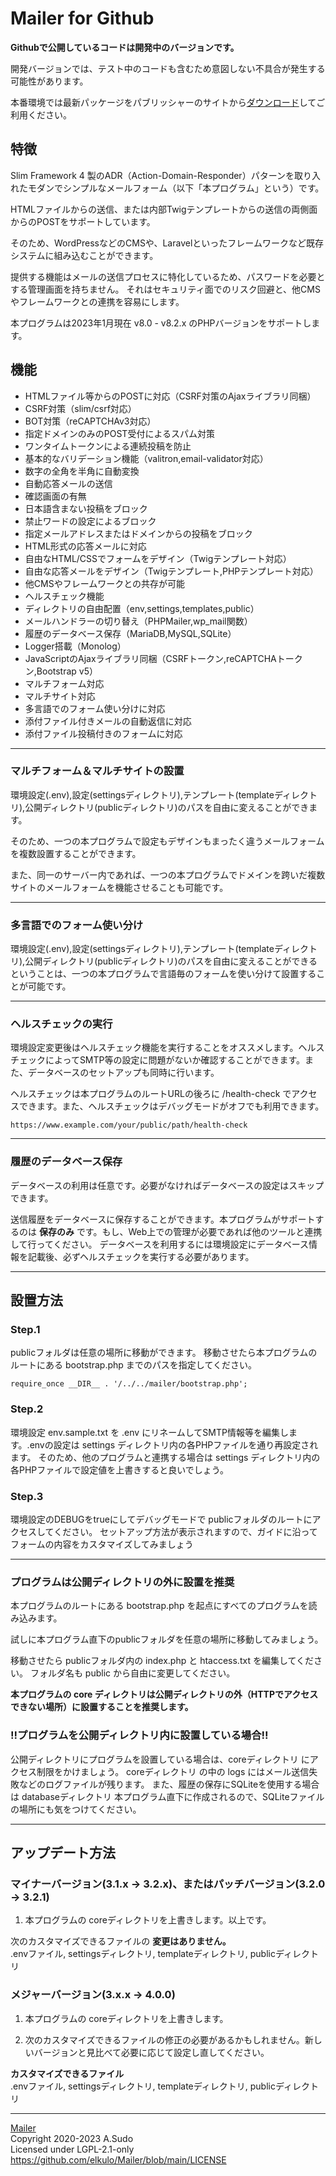 # Mailer for Github

**Githubで公開しているコードは開発中のバージョンです。**

開発バージョンでは、テスト中のコードも含むため意図しない不具合が発生する可能性があります。

本番環境では最新パッケージをパブリッシャーのサイトから[ダウンロード](https://walkyxwalky.com/download/mailer)してご利用ください。

## 特徴

Slim Framework 4 製のADR（Action-Domain-Responder）パターンを取り入れたモダンでシンプルなメールフォーム（以下「本プログラム」という）です。

HTMLファイルからの送信、または内部Twigテンプレートからの送信の両側面からのPOSTをサポートしています。

そのため、WordPressなどのCMSや、Laravelといったフレームワークなど既存システムに組み込むことができます。

提供する機能はメールの送信プロセスに特化しているため、パスワードを必要とする管理画面を持ちません。
それはセキュリティ面でのリスク回避と、他CMSやフレームワークとの連携を容易にします。

本プログラムは2023年1月現在 v8.0 - v8.2.x のPHPバージョンをサポートします。

## 機能

- HTMLファイル等からのPOSTに対応（CSRF対策のAjaxライブラリ同梱）
- CSRF対策（slim/csrf対応）
- BOT対策（reCAPTCHAv3対応）
- 指定ドメインのみのPOST受付によるスパム対策
- ワンタイムトークンによる連続投稿を防止
- 基本的なバリデーション機能（valitron,email-validator対応）
- 数字の全角を半角に自動変換
- 自動応答メールの送信
- 確認画面の有無
- 日本語含まない投稿をブロック
- 禁止ワードの設定によるブロック
- 指定メールアドレスまたはドメインからの投稿をブロック
- HTML形式の応答メールに対応
- 自由なHTML/CSSでフォームをデザイン（Twigテンプレート対応）
- 自由な応答メールをデザイン（Twigテンプレート,PHPテンプレート対応）
- 他CMSやフレームワークとの共存が可能
- ヘルスチェック機能
- ディレクトリの自由配置（env,settings,templates,public）
- メールハンドラーの切り替え（PHPMailer,wp_mail関数）
- 履歴のデータベース保存（MariaDB,MySQL,SQLite）
- Logger搭載（Monolog）
- JavaScriptのAjaxライブラリ同梱（CSRFトークン,reCAPTCHAトークン,Bootstrap v5）
- マルチフォーム対応
- マルチサイト対応
- 多言語でのフォーム使い分けに対応
- 添付ファイル付きメールの自動返信に対応
- 添付ファイル投稿付きのフォームに対応

---

### マルチフォーム＆マルチサイトの設置

環境設定(.env),設定(settingsディレクトリ),テンプレート(templateディレクトリ),公開ディレクトリ(publicディレクトリ)のパスを自由に変えることができます。

そのため、一つの本プログラムで設定もデザインもまったく違うメールフォームを複数設置することができます。

また、同一のサーバー内であれば、一つの本プログラムでドメインを跨いだ複数サイトのメールフォームを機能させることも可能です。

---

### 多言語でのフォーム使い分け

環境設定(.env),設定(settingsディレクトリ),テンプレート(templateディレクトリ),公開ディレクトリ(publicディレクトリ)のパスを自由に変えることができるということは、一つの本プログラムで言語毎のフォームを使い分けて設置することが可能です。

---

### ヘルスチェックの実行

環境設定変更後はヘルスチェック機能を実行することをオススメします。ヘルスチェックによってSMTP等の設定に問題がないか確認することができます。また、データベースのセットアップも同時に行います。

ヘルスチェックは本プログラムのルートURLの後ろに /health-check でアクセスできます。また、ヘルスチェックはデバッグモードがオフでも利用できます。

~~~
https://www.example.com/your/public/path/health-check
~~~

---

### 履歴のデータベース保存

データベースの利用は任意です。必要がなければデータベースの設定はスキップできます。

送信履歴をデータベースに保存することができます。本プログラムがサポートするのは **保存のみ** です。もし、Web上での管理が必要であれば他のツールと連携して行ってください。
データベースを利用するには環境設定にデータベース情報を記載後、必ずヘルスチェックを実行する必要があります。

---

## 設置方法

### Step.1

publicフォルダは任意の場所に移動ができます。
移動させたら本プログラムのルートにある bootstrap.php までのパスを指定してください。

~~~
require_once __DIR__ . '/../../mailer/bootstrap.php';
~~~

### Step.2

環境設定 env.sample.txt を .env にリネームしてSMTP情報等を編集します。.envの設定は settings ディレクトリ内の各PHPファイルを通り再設定されます。
そのため、他のプログラムと連携する場合は settings ディレクトリ内の各PHPファイルで設定値を上書きすると良いでしょう。

### Step.3

環境設定のDEBUGをtrueにしてデバッグモードで publicフォルダのルートにアクセスしてください。
セットアップ方法が表示されますので、ガイドに沿ってフォームの内容をカスタマイズしてみましょう

---

### プログラムは公開ディレクトリの外に設置を推奨

本プログラムのルートにある bootstrap.php を起点にすべてのプログラムを読み込みます。

試しに本プログラム直下のpublicフォルダを任意の場所に移動してみましょう。

移動させたら publicフォルダ内の index.php と htaccess.txt を編集してください。
フォルダ名も public から自由に変更してください。

**本プログラムの core ディレクトリは公開ディレクトリの外（HTTPでアクセスできない場所）に設置することを推奨します。**

### !!プログラムを公開ディレクトリ内に設置している場合!!

公開ディレクトリにプログラムを設置している場合は、coreディレクトリ にアクセス制限をかけましょう。
coreディレクトリ の中の logs にはメール送信失敗などのログファイルが残ります。
また、履歴の保存にSQLiteを使用する場合は databaseディレクトリ 本プログラム直下に作成されるので、SQLiteファイルの場所にも気をつけてください。

---

## アップデート方法

### マイナーバージョン(3.1.x -> 3.2.x)、またはパッチバージョン(3.2.0 -> 3.2.1)

1. 本プログラムの coreディレクトリを上書きします。以上です。

次のカスタマイズできるファイルの **変更はありません。**  
.envファイル, settingsディレクトリ, templateディレクトリ, publicディレクトリ

### メジャーバージョン(3.x.x -> 4.0.0)

1. 本プログラムの coreディレクトリを上書きします。

2. 次のカスタマイズできるファイルの修正の必要があるかもしれません。新しいバージョンと見比べて必要に応じて設定し直してください。

**カスタマイズできるファイル**  
.envファイル, settingsディレクトリ, templateディレクトリ, publicディレクトリ

---

[Mailer](https://github.com/elkulo/Mailer/)  
Copyright 2020-2023 A.Sudo  
Licensed under LGPL-2.1-only  
https://github.com/elkulo/Mailer/blob/main/LICENSE
